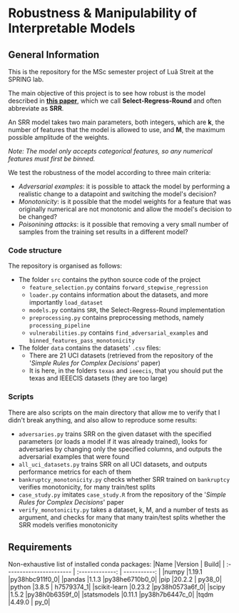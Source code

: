 # Robustness & Manipulability of Interpretable Models

## General Information
This is the repository for the MSc semester project of Luã Streit at the SPRING lab.

The main objective of this project is to see how robust is the model described in __[this paper](https://arxiv.org/abs/1702.04690])__, which we call **Select-Regress-Round** and often abbreviate as **SRR**.

An SRR model takes two main parameters, both integers, which are **k**, the number of features that the model is allowed to use, and **M**, the maximum possible amplitude of the weights.

_Note: The model only accepts categorical features, so any numerical features must first be binned._

We test the robustness of the model according to three main criteria:
- _Adversarial examples_: it is possible to attack the model by performing a realistic change to a datapoint and switching the model's decision?
- _Monotonicity_: is it possible that the model weights for a feature that was originally numerical are not monotonic and allow the model's decision to be changed?
- _Poisonining attacks_: is it possible that removing a very small number of samples from the training set results in a different model?

### Code structure
The repository is organised as follows:
- The folder `src` contains the python source code of the project
  - `feature_selection.py` contains `forward_stepwise_regression`
  - `loader.py` contains information about the datasets, and more importantly `load_dataset`
  - `models.py` contains `SRR`, the Select-Regress-Round implementation
  - `preprocessing.py` contains preprocessing methods, namely `processing_pipeline`
  - `vulnerabilities.py` contains `find_adversarial_examples` and `binned_features_pass_monotonicity`
- The folder `data` contains the datasets' `.csv` files:
  - There are 21 UCI datasets (retrieved from the repository of the '_Simple Rules for Complex Decisions_' paper)
  - It is here, in the folders `texas` and `ieeecis`, that you should put the texas and IEEECIS datasets (they are too large)

### Scripts
There are also scripts on the main directory that allow me to verify that I didn't break anything, and also allow to reproduce some results:
- `adversaries.py` trains SRR on the given dataset with the specified parameters (or loads a model if it was already trained), looks for adversaries by changing only the specified columns, and outputs the adversarial examples that were found
- `all_uci_datasets.py` trains SRR on all UCI datasets, and outputs performance metrics for each of them
- `bankruptcy_monotonicity.py` checks whether SRR trained on `bankruptcy` verifies monotonicity, for many train/test splits
- `case_study.py` imitates `case_study.R` from the repository of the '_Simple Rules for Complex Decisions_' paper
- `verify_monotonicity.py` takes a dataset, k, M, and a number of tests as argument, and checks for many that many train/test splits whether the SRR models verifies monotonicity

## Requirements
Non-exhaustive list of installed conda packages:
|Name                      |Version          |         Build|
| :----------------------- | :-------------: | -----------: |
|numpy                     |1.19.1           |py38hbc911f0_0|
|pandas                    |1.1.3            |py38he6710b0_0|
|pip                       |20.2.2           |        py38_0|
|python                    |3.8.5            |    h7579374_1|
|scikit-learn              |0.23.2           |py38h0573a6f_0|
|scipy                     |1.5.2            |py38h0b6359f_0|
|statsmodels               |0.11.1           |py38h7b6447c_0|
|tqdm                      |4.49.0           |          py_0|
